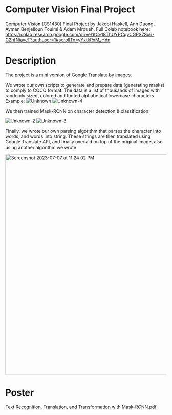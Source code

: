 # Computer Vision Final Project
Computer Vision (CS1430) Final Project by Jakobi Haskell, Anh Duong, Ayman Benjelloun Touimi & Adam Mroueh.
Full Colab notebook here: https://colab.research.google.com/drive/1tCy18ThUYPCqvCGPS7Sx6-C2hfNiaveT?authuser=1#scrollTo=yYxtkRxM_Hdn 

# Description
The project is a mini version of Google Translate by images. 

We wrote our own scripts to generate and prepare data (generating masks) to comply to COCO format. The data is a list of thousands of images with randomly sized, colored and fonted alphabetical lowercase characters. 
Example:
![Unknown](https://github.com/jahaskell53/cv-finalproject/assets/84537455/7b1b317e-7362-4a0f-be79-263eab5ce990)
![Unknown-4](https://github.com/jahaskell53/cv-finalproject/assets/84537455/dedc1436-ff79-4b7e-9139-a0e063dcc331)

We then trained Mask-RCNN on character detection & classification:

![Unknown-2](https://github.com/jahaskell53/cv-finalproject/assets/84537455/16ea200a-6a96-4c49-9bb5-df508d8d5354)
![Unknown-3](https://github.com/jahaskell53/cv-finalproject/assets/84537455/55fd02de-c5cd-4c9b-a692-8ea43ba3a499)

Finally, we wrote our own parsing algorithm that parses the character into words, and words into string. These strings are then translated using Google Translate API, and finally overlaid on top of the original image, also using another algorithm we wrote.

<img width="688" alt="Screenshot 2023-07-07 at 11 24 02 PM" src="https://github.com/jahaskell53/cv-finalproject/assets/84537455/925e2092-f0de-492a-b5c5-79d4d62dbd0e">

# Poster
[Text Recognition, Translation, and Transformation with Mask-RCNN.pdf](https://github.com/jahaskell53/cv-finalproject/files/11988739/Text.Recognition.Translation.and.Transformation.with.Mask-RCNN.pdf)
